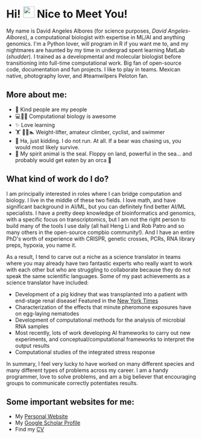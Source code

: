 # Hi! <img src="https://media.giphy.com/media/hvRJCLFzcasrR4ia7z/giphy.gif" width="30px"> Nice to Meet You!

My name is David Angeles Albores (for science purposes, _David Angeles-Albores_), a computational biologist with expertise in ML/AI and anything genomics. I'm a Python lover, will program in R if you want me to, and my nightmares are haunted by my time in undergrad spent learning MatLab (_shudder_). I trained as a developmental and molecular biologist before transitioning into full-time computational work. Big fan of open-source code, documentation and fun projects. I like to play in teams. Mexican native, photography lover, and #teamwilpers Peloton fan.

## More about me:
- 💜 Kind people are my people
- 💻👨‍🔬 Computational biology is awesome
- ✨ Love learning
- 🏋️ 🧗🚴🏊 Weight-lifter, amateur climber, cyclist, and swimmer
- 🏃 Ha, just kidding. I do not run. At all. If a bear was chasing us, you would most likely survive.
- 🦭 My spirit animal is the seal. Floppy on land, powerful in the sea... and probably would get eaten by an orca 🤔

## What kind of work do I do?

I am principally interested in roles where I can bridge computation and biology. I live in the middle of these two fields. I love math, and have significant background in AI/ML, but you can definitely find better AI/ML specialists. I have a pretty deep knowledge of bioinformatics and genomics, with a specific focus on transcriptomics, but I am not the right person to build many of the tools I use daily (all hail Heng Li and Rob Patro and so many others in the open-source compbio community!). And I have an entire PhD's worth of experience with CRISPR, genetic crosses, PCRs, RNA library preps, hypoxia, you name it.

As a result, I tend to carve out a niche as a science translator in teams where you may already have two fantastic experts who really want to work with each other but who are struggling to collaborate because they do not speak the same scientific languages. Some of my past achievements as a science translator have included:

- Development of a pig kidney that was transplanted into a patient with end-stage renal disease! Featured in the [New York Times](https://www.nytimes.com/2024/03/21/health/pig-kidney-organ-transplant.html)
- Characterization of the effects that minute pheromone exposures have on egg-laying nematodes
- Development of computational methods for the analysis of microbial RNA samples
- Most recently, lots of work developing AI frameworks to carry out new experiments, and conceptual/computational frameworks to interpret the output results
- Computational studies of the integrated stress response

In summary, I feel very lucky to have worked on many different species and many different types of problems across my career. I am a handy programmer, love to solve problems, and am a big believer that encouraging groups to communicate correctly potentiates results.

## Some important websites for me:
- My [Personal Website](https://dangeles.github.io/)
- My [Google Scholar Profile](https://scholar.google.es/citations?hl=en&pli=1&user=03C2DtQAAAAJ)
- Find my [CV](https://dangeles.github.io/AngelesAlboresDavid_cv.pdf)
